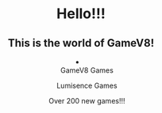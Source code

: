 <body style="text-align: center;">
<h1>Hello!!!</h1>
<h2>This is the world of GameV8!</h2>
<li>
  <ul>GameV8 Games</ul>
  <ul>Lumisence Games</ul>
  <ul>Over 200 new games!!!</ul>
</li>
</body>
